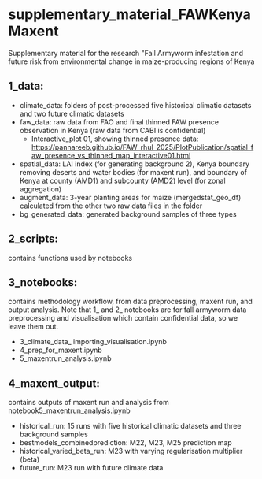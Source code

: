 # supplementary_material_FAWKenyaMaxent
Supplementary material for the research "Fall Armyworm infestation and future risk from environmental change in maize-producing regions of Kenya 

## 1_data: 
- climate_data: folders of post-processed five historical climatic datasets and two future climatic datasets
- faw_data: raw data from FAO and final thinned FAW presence observation in Kenya (raw data from CABI is confidential)
  - Interactive_plot 01, showing thinned presence data: https://pannareeb.github.io/FAW_rhul_2025/PlotPublication/spatial_faw_presence_vs_thinned_map_interactive01.html 
- spatial_data: LAI index (for generating background 2), Kenya boundary removing deserts and water bodies (for maxent run), and boundary of Kenya at county (AMD1) and subcounty (AMD2) level (for zonal aggregation)
- augment_data: 3-year planting areas for maize (mergedstat_geo_df) calculated from the other two raw data files in the folder
- bg_generated_data: generated background samples of three types

  
## 2_scripts: 
contains functions used by notebooks

## 3_notebooks: 
contains methodology workflow, from data preprocessing, maxent run, and output analysis. Note that 1_ and 2_ notebooks are for fall armyworm data preprocessing and visualisation which contain confidential data, so we leave them out.
- 3_climate_data_ importing_visualisation.ipynb
- 4_prep_for_maxent.ipynb
- 5_maxentrun_analysis.ipynb

## 4_maxent_output: 
contains outputs of maxent run and analysis from notebook5_maxentrun_analysis.ipynb
- historical_run: 15 runs with five historical climatic datasets and three background samples   
- bestmodels_combinedprediction: M22, M23, M25 prediction map
- historical_varied_beta_run: M23 with varying regularisation multiplier (beta) 
- future_run: M23 run with future climate data
